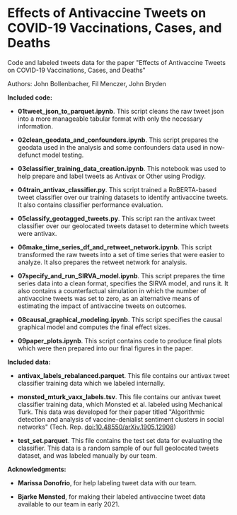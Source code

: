 # Effects of Antivaccine Tweets on COVID-19 Vaccinations, Cases, and Deaths

Code and labeled tweets data for the paper "Effects of Antivaccine Tweets on COVID-19 Vaccinations, Cases, and Deaths"

Authors: John Bollenbacher, Fil Menczer, John Bryden



**Included code:**

* **01tweet_json_to_parquet.ipynb**.
This script cleans the raw tweet json into a more manageable tabular format with only the necessary information.

* **02clean_geodata_and_confounders.ipynb**.
This script prepares the geodata used in the analysis and some confounders data used in now-defunct model testing. 

* **03classifier_training_data_creation.ipynb**.
This notebook was used to help prepare and label tweets as Antivax or Other using Prodigy. 

* **04train_antivax_classifier.py**.
This script trained a RoBERTA-based tweet classifier over our training datasets to identify antivaccine tweets. It also contains classifier performance evaluation. 

* **05classify_geotagged_tweets.py**.
This script ran the antivax tweet classifier over our geolocated tweets dataset to determine which tweets were antivax.

* **06make_time_series_df_and_retweet_network.ipynb**.
This script transformed the raw tweets into a set of time series that were easier to analyze. It also prepares the retweet network for analysis.

* **07specify_and_run_SIRVA_model.ipynb**.
This script prepares the time series data into a clean format, specifies the SIRVA model, and runs it. It also contains a counterfactual simulation in which the number of antivaccine tweets was set to zero, as an alternative means of estimating the impact of antivaccine tweets on outcomes.

* **08causal_graphical_modeling.ipynb**.
This script specifies the causal graphical model and computes the final effect sizes.

* **09paper_plots.ipynb**.
This script contains code to produce final plots which were then prepared into our final figures in the paper.



**Included data:**

* **antivax_labels_rebalanced.parquet**.
This file contains our antivax tweet classifier training data which we labeled internally.

* **monsted_mturk_vaxx_labels.tsv**.
This file contains our antivax tweet classifier training data, which Monsted et al. labeled using Mechanical Turk. This data was developed for their paper titled "Algorithmic detection and analysis of vaccine-denialist sentiment clusters in social networks" (Tech. Rep. [doi:10.48550/arXiv.1905.12908](https://doi.org/10.48550/arXiv.1905.12908))

* **test_set.parquet**.
This file contains the test set data for evaluating the classifier. This data is a random sample of our full geolocated tweets dataset, and was labeled manually by our team.



**Acknowledgments:**

* **Marissa Donofrio**, for help labeling tweet data with our team.

* **Bjarke Mønsted**, for making their labeled antivaccine tweet data available to our team in early 2021. 
